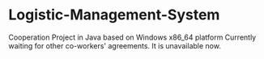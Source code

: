 # Logistic-Management-System
Cooperation Project in Java based on Windows x86_64 platform
Currently waiting for other co-workers' agreements.
It is unavailable now.
